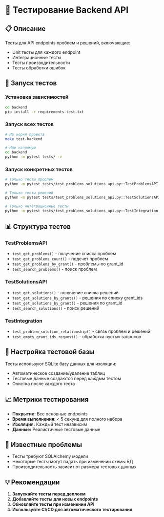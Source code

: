 # 🧪 Тестирование Backend API

## 📋 Описание

Тесты для API endpoints проблем и решений, включающие:
- Unit тесты для каждого endpoint
- Интеграционные тесты
- Тесты производительности
- Тесты обработки ошибок

## 🚀 Запуск тестов

### Установка зависимостей
```bash
cd backend
pip install -r requirements-test.txt
```

### Запуск всех тестов
```bash
# Из корня проекта
make test-backend

# Или напрямую
cd backend
python -m pytest tests/ -v
```

### Запуск конкретных тестов
```bash
# Только тесты проблем
python -m pytest tests/test_problems_solutions_api.py::TestProblemsAPI -v

# Только тесты решений
python -m pytest tests/test_problems_solutions_api.py::TestSolutionsAPI -v

# Только интеграционные тесты
python -m pytest tests/test_problems_solutions_api.py::TestIntegration -v
```

## 📊 Структура тестов

### TestProblemsAPI
- `test_get_problems()` - получение списка проблем
- `test_get_problems_count()` - подсчет проблем
- `test_get_problems_by_grant()` - проблемы по grant_id
- `test_search_problems()` - поиск проблем

### TestSolutionsAPI
- `test_get_solutions()` - получение списка решений
- `test_get_solutions_by_grants()` - решения по списку grant_ids
- `test_get_solutions_by_grant()` - решения по grant_id
- `test_search_solutions()` - поиск решений

### TestIntegration
- `test_problem_solution_relationship()` - связь проблем и решений
- `test_empty_grant_ids_request()` - обработка пустых запросов

## 🔧 Настройка тестовой базы

Тесты используют SQLite базу данных для изоляции:
- Автоматическое создание/удаление таблиц
- Тестовые данные создаются перед каждым тестом
- Очистка после каждого теста

## 📈 Метрики тестирования

- **Покрытие:** Все основные endpoints
- **Время выполнения:** < 5 секунд для полного набора
- **Изоляция:** Каждый тест независим
- **Данные:** Реалистичные тестовые данные

## 🚨 Известные проблемы

- Тесты требуют SQLAlchemy модели
- Некоторые тесты могут падать при изменении схемы БД
- Производительность зависит от размера тестовых данных

## 💡 Рекомендации

1. **Запускайте тесты перед деплоем**
2. **Добавляйте тесты для новых endpoints**
3. **Обновляйте тесты при изменении API**
4. **Используйте CI/CD для автоматического тестирования**
